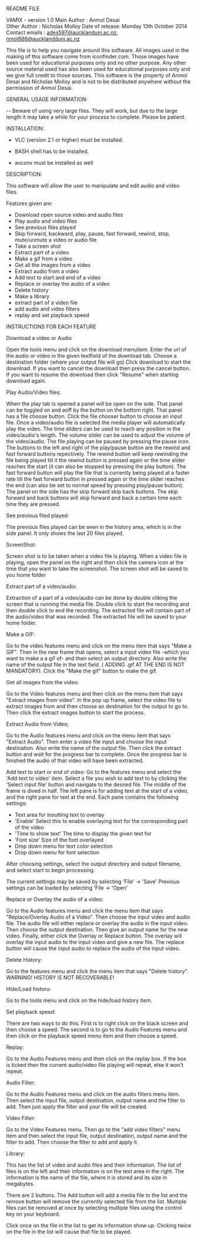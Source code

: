 README FILE

VAMIX - version 1.0 
Main Author : Anmol Desai  
Other Author : Nicholas Molloy
Date of release: Monday 13th October 2014
Contact emails : ades597@aucklanduni.ac.nz, nmol886@aucklandduni.ac.nz


This file is to help you navigate around this software. All images used in the making of this software come from iconfinder.com. Those images have 
been used for educational purposes only and no other purpose. Any other source material used has also been used for educational purposes only and we give full credit to those sources. This software is the property of Anmol Desai and Nicholas Molloy and is not to be distributed anywhere without the permission of Anmol Desai.


GENERAL USAGE INFORMATION:

-- Beware of using very large files. They will work, but due to the large length it may take a while for your process to complete. Please be patient.



INSTALLATION:

- VLC (version 2.1 or higher) must be installed.

- BASH shell has to be installed.

- avconv must be installed as well


DESCRIPTION:

This software will allow the user to manipulate and edit audio and video files. 

Features given are:

 - Download open source video and audio files
 - Play audio and video files
 - See previous files played
 - Skip forward, backward, play, pause, fast forward, rewind, stop, mute/unmute a video or audio file
 - Take a screen shot
 - Extract part of a video
 - Make a gif from a video
 - Get all the images from a video
 - Extract audio from a video
 - Add text to start and end of a video
 - Replace or overlay the audio of a video
 - Delete history
 - Make a library
 - extract part of a video file
 - add audio and video filters
 - replay and set playback speed




INSTRUCTIONS FOR EACH FEATURE


Download a video or Audio

Open the tools menu and click on the download menuitem. Enter the url of the audio or video in the given textfield of the download tab. 
Choose a destination folder (where your output file will go)
Click download to start the download. If you want to cancel the download then press the cancel button. If you want to resume the download
then click "Resume" when starting download again.


Play Audio/Video files:

When the play tab is opened a panel will be open on the side. That panel can be toggled on and aoff by the button on the bottom right. That panel
has a file choose button. Click the file chooser button to choose an input file. Once a video/audio file is selected the media player
will automatically play the video. The time sliders can be used to reach any position in the video/audio's length. The volume slider
can be used to adjust the volume of the video/audio. The file playing can be paused by pressing the pause icon. The buttons to the left
and right of the play/pause button are the rewind and fast forward buttons repectively. The rewind button will keep rewinding the file being 
played till it the rewind button is pressed again or the time slider reaches the start (it can also be stopped by pressing the play button).
The fast forward button will play the file that is currently being played at a faster rate till the fast forward button in pressed again
or the time slider reaches the end (can also be set to normal speed by pressing play/pause button). The panel on the side has the skip forward 
skip back buttons. The skip forward and back buttons will skip forward and back a certain time each time they are pressed.

	
See previous filed played:

The previous files played can be seen in the history area, which is in the side panel. It only shows the last 20 files played.


ScreenShot:

Screen shot is to be taken when a video file is playing. When a video file is playing, open the panel on the right and then click the 
camera icon at the time that you want to take the screenshot. The screen shot will be saved to you home folder


Extract part of a video/audio:

Extraction of a part of a video/audio can be done by double cliking the screen that is running the media file. Double click to start the
recording and then double click to end the recording. The extracted file will contain part of the audio/video that was recorded.
The extracted file will be saved to your home folder.

Make a GIF:

Go to the video features menu and click on the menu item that says "Make a GIF". Then in the new frame that opens, select a input video file -which 
you want to make a a gif of- and then select an output directory. Also write the name of the output file in the text field. ( ADDING .gif AT
THE END IS NOT MANDATORY). Click the "Make the gif" button to make the gif.


Get all images from the video:
	
Go to the Video features menu and then click on the menu item that says "Extract images from video". In the pop up frame, select the video file to 
extract images from and then choose an destination for the output to go to. Then click the extract images button to start the process.


Extract Audio from Video;

Go to the Audio features menu and click on the menu item that says "Extract Audio". Then enter a video file input and choose the input destination.
Also write the name of the output file. Then click the extract button and wait for the progress bar to complete.
Once the progress bar is finished the audio of that video will have been extracted.	


Add text to start or end of video:
Go to the features menu and select the 'Add text to video' item. Select a file you wish to add text to by clicking the 'Select input file'
button and navigate to the desired file. The middle of the frame is dived in half. The left pane is for adding text at the start of a
video, and the right pane for text at the end. Each pane contains the following settings:

- Text area for inoutting text to overlay
- 'Enable' Select this to enable overlaying text for the corresponding part of the video
- 'Time to show text' The time to display the given text for
- 'Font size' Size of the font overlayed
- Drop down menu for text color selection
- Drop down menu for font selection

After choosing settings, select the output directory and output filename, and select start to begin processing.

The current settings may be saved by selecting 'File' -> 'Save'
Previous settings can be loaded by selecting 'File -> 'Open'
	

Replace or Overlay the audio of a video:

Go to the Audio features menu and click the menu item that says "Replace/Overlay Audio of a Video". Then choose the input video and audio file.
The audio file will either replace or overlay the audio in the input video. Then choose the output destination.
Then give an output name for the new video. Finally, either click the Overlay or Replace button. The overlay will overlay the input
audio to the input video and give a new file. The replace button will cause the input audio to replace the audio of the input video.


Delete History:
	
Go to the features menu and click the menu item that says "Delete history". WARNING! HISTORY iS NOT RECOVERABLE!

Hide/Load historu:

Go to the tools menu and click on the hide/load history item.

Set playback speed:

There are two ways to do this. First is to right click on the black screen and then choose a speed. The second is to go to the Audio Features menu and then click on the playback speed
menu item and then choose a speed.

Replay:

Go to the Audio Features menu and then click on the replay box. If the box is ticked then the current audio/video file playing will repeat, else it won't repeat.

Audio Filter:

Go to the Audio Features menu and click on the audio filters menu item. Then select the input file, output destination, output name and the filter to add.
Then just apply the filter and your file will be created.

Video Filter:

Go to the Video Features menu. Then go to the "add video filters" menu item and then select the input file, output destination, output name and the filter to add.
Then choose the filter to add and apply it.


Library:

This has the list of video and audio files and their information. The list of files is on the left and their information is on the text area in the right. The information
is the name of the file, where it is stored and its size in megabytes. 

There are 2 buttons. The Add button will add a media file to the list and the remove button will remove the currently selected file from the list.
Multiple files can be removed at once by selecting multiple files using the control key on your keyboard. 

Click once on the file in the list to get its information show up. Clicking twice on the file in the list will cause that file to be played.
	
